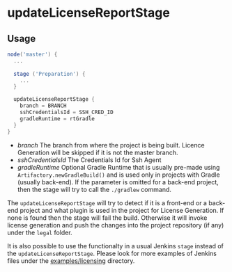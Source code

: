 # updateLicenseReportStage

## Usage

```groovy
node('master') {
  ...
  
  stage ('Preparation') {
    ...
  }

  updateLicenseReportStage {
    branch = BRANCH
    sshCredentialsId = SSH_CRED_ID
    gradleRuntime = rtGradle
  }
}
```

* *branch* The branch from where the project is being built. Licence Generation will be skipped if it is not the master branch.
* *sshCredentialsId* The Credentials Id for Ssh Agent
* *gradleRuntime* Optional Gradle Runtime that is usually pre-made using `Artifactory.newGradleBuild()`
  and is used only in projects with Gradle (usually back-end).
  If the parameter is omitted for a back-end project, then the stage will try to call the `./gradlew` command.

The `updateLicenseReportStage` will try to detect if it is a front-end or a back-end project
and what plugin is used in the project for License Generation.
If none is found then the stage will fail the build.
Otherwise it will invoke license generation and push the changes into the project repository (if any) under the `legal` folder.

It is also possible to use the functionalty in a usual Jenkins `stage` instead of the `updateLicenseReportStage`.
Please look for more examples of Jenkins files under the [examples/licensing](../examples/licensing) directory.
